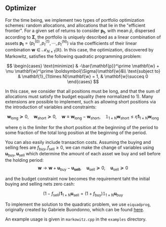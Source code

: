 ## Optimizer 

For the time being, we implement two types of portfolio optimization schemes: random allocations, and allocations
that lie in the "efficient frontier". For a given set of returns to consider $\mathbf{p_t}$, with mean $\bar{p}$, dispersed according to $\boldsymbol{\Sigma}$, the portfolio is uniquely described as a linear combination of assets $\mathbf{p_t} = (p^{(0)} _ t, p^{(1)} _ t,\cdots, p^{(N)} _ t)$ via the coefficients of their linear combination $\mathbf{w}\in\mathcal{M}_{N\times 1}(\mathbb{R})$. In this case, the optimization, discovered by Markowitz, satisfies the following quadratic programming problem:

$$ 
\begin{cases}
\text{minimize} & -\bar{\mathbf{p}}^\prime \mathbf{w} + \mu \mathbf{w}^\prime \boldsymbol{\Sigma}\mathbf{w}&\\
\text{subject to} & \mathbf{1}_{1\times N}\mathbf{w} = 1, & \mathbf{w}\succeq 0
\end{cases} 
$$

In this case, we consider that all positions must be long, and that the sum of allocations must satisfy the budget equality (here normalized to 1). Many extensions are possible to implement, such as allowing short positions via the introduction of variables and constraints:

$$\mathbf{w} _ \mathrm{long}\succeq 0,\quad\mathbf{w} _ \mathrm{short}\succeq 0,\quad \mathbf{w}\equiv\mathbf{w} _ \mathrm{long}-\mathbf{w} _ \mathrm{short},\quad \mathbb{1} _ {1\times N}\mathbf{w} _ \mathrm{short}\leq \eta\mathbf{1} _ {1\times N}\mathbf{w}_\mathrm{long} $$

where $\eta$ is the limiter for the short position at the beginning of the period to some fraction of the total long position at the beginning of the period. 

You can also easily include transaction costs. Assuming the buying and selling fees are $f_\mathrm{buy},f_\mathrm{sell}\geq 0$, we can make the change of variables using $\mathbf{u} _ \mathrm{buy},\mathbf{u} _ \mathrm{sell}$ which determine the amount of each asset we buy and sell before the holding period:
$$ \mathbf{w}\to\mathbf{w}+\mathbf{u} _ \mathrm{buy}-\mathbf{u} _ \mathbf{sell}, \quad \mathbf{u} _ \mathrm{sell}\succeq 0,\quad \mathbf{u}_\mathrm{sell}\succeq 0$$

and the budget constraint now becomes the requirement taht the initial buying and selling nets zero cash:

$$(1-f_\mathrm{sell})\mathbf{1} _ {1\times N}\mathbf{u} _ \mathrm{sell} = (1+f_\mathrm{buy})\mathbb{1} _ {1\times N}\mathbf{u}_\mathrm{buy} $$

To implement the solution to the quadratic problem, we use `eiquadprog`, originally created by Gabriele Buondonno, which can be found [here](https://www.cs.cmu.edu/~bstephe1/eiquadprog.hpp).

An example usage is given in `markowitz.cpp` in the `examples` directory.
